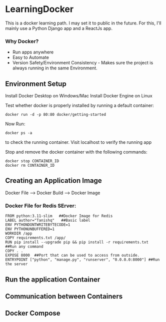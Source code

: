 # LearningDocker
This is a docker learning path. I may set it to public in the future.
For this, I'll mainly use a Python Django app and a ReactJs app.

### Why Docker?
- Run apps anywhere
- Easy to Automate
- Version Safety/Environment Consistency - Makes sure the project is always running in the same Environment.

## Environment Setup
Install Docker Desktop on Windows/Mac
Install Docker Engine on Linux

Test whether docker is properly installed by running a default container:
```
docker run -d -p 80:80 docker/getting-started
```
Now Run:
```
docker ps -a
```
to check the running container.
Visit localhost to verify the running app

Stop and remove the docker container with the following commands:
```
docker stop CONTAINER_ID
docker rm CONTAINER_ID
```


## Creating an Application Image
Docker File --> Docker Build --> Docker Image
### Docker File for Redis SErver:
```
FROM python:3.11-slim   ##Docker Image for Redis
LABEL author="Tanishq"   ##Basic label
ENV PYTHONDONTWRITEBYTECODE=1
ENV PYTHONUNBUFFERED=1
WORKDIR /app
COPY requirements.txt /app/
RUN pip install --upgrade pip && pip install -r requirements.txt   ##Run any command
COPY . .
EXPOSE 8000  ##Port that can be used to access from outside.
ENTRYPOINT ["python", "manage.py", "runserver", "0.0.0.0:8000"] ##Run the server
```

## Run the application Container

## Communication between Containers

## Docker Compose
